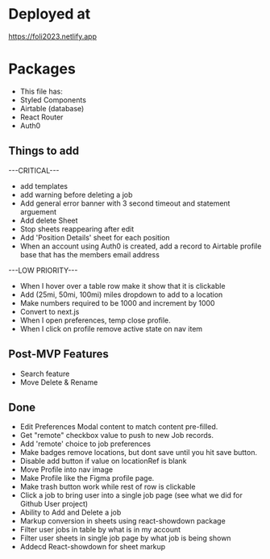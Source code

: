 # Deployed at

https://foli2023.netlify.app

# Packages

- This file has:
- Styled Components
- Airtable (database)
- React Router
- Auth0

## Things to add

---CRITICAL---

- add templates
- add warning before deleting a job
- Add general error banner with 3 second timeout and statement arguement
- Add delete Sheet
- Stop sheets reappearing after edit
- Add 'Position Details' sheet for each position
- When an account using Auth0 is created, add a record to Airtable profile base that has the members email address

---LOW PRIORITY---

- When I hover over a table row make it show that it is clickable
- Add (25mi, 50mi, 100mi) miles dropdown to add to a location
- Make numbers required to be 1000 and increment by 1000
- Convert to next.js
- When I open preferences, temp close profile.
- When I click on profile remove active state on nav item

## Post-MVP Features

- Search feature
- Move Delete & Rename

## Done

- Edit Preferences Modal content to match content pre-filled.
- Get "remote" checkbox value to push to new Job records.
- Add 'remote' choice to job preferences
- Make badges remove locations, but dont save until you hit save button.
- Disable add button if value on locationRef is blank
- Move Profile into nav image
- Make Profile like the Figma profile page.
- Make trash button work while rest of row is clickable
- Click a job to bring user into a single job page (see what we did for Github User project)
- Ability to Add and Delete a job
- Markup conversion in sheets using react-showdown package
- Filter user jobs in table by what is in my account
- Filter user sheets in single job page by what job is being shown
- Addecd React-showdown for sheet markup

